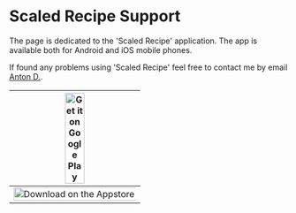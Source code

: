 # Scaled Recipe Support

The page is dedicated to the 'Scaled Recipe' application. The app is available both for Android and iOS mobile phones.

If found any problems using 'Scaled Recipe' feel free to contact me by email [Anton D.](mailto:anton.derevyanko@gmail.com).

<table>
<thead>
<tr>
<th><a href='https://play.google.com/store/apps/details?id=org.andronotes.recipe&pcampaignid=pcampaignidMKT-Other-global-all-co-prtnr-py-PartBadge-Mar2515-1'><img alt='Get it on Google Play' src='https://play.google.com/intl/en_us/badges/static/images/badges/en_badge_web_generic.png' width="40%" height="40%"/></a></th>
</tr>
</thead>
<tbody>
<tr>
<td><a href='https://apps.apple.com/ua/app/scaled-recipe/id1510383271?l=uk'><img alt='Download on the Appstore' src='https://developer.apple.com/app-store/marketing/guidelines/images/badge-download-on-the-app-store.svg' width="195%" height="195%"/></a></td>
</tr>
</tbody>
</table>

